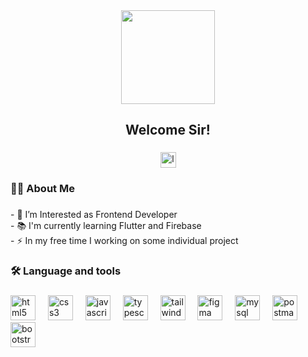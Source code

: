 <div align="center">
  <img height="150" src="https://i.pinimg.com/originals/f0/f0/d9/f0f0d932d6e39c7af5aa305cbd8da735.gif"  />
</div>

###

<h2 align="center">Welcome Sir!</h2>

###

<div align="center">
  <a href="https://zaportfolio.vercel.app/" target="_blank">
  <img src="https://img.shields.io/badge/Checkout%20My%20Websites-grey?style=for-the-badge&logo=react" height="25" alt="logo"  />
  </a>
</div>

###


<h3 align="left">👩‍💻  About Me</h3>

###

<p align="left">- 🔭 I’m Interested as Frontend Developer<br>- 📚 I'm currently learning Flutter and Firebase<br>- ⚡ In my free time I working on some individual project</p>

###

<h3 align="left">🛠 Language and tools</h3>

###

<div align="left">
  <img src="https://skillicons.dev/icons?i=html" height="40" alt="html5 logo"  />
  <img width="12" />
  <img src="https://skillicons.dev/icons?i=css" height="40" alt="css3 logo"  />
  <img width="12" />
  <img src="https://skillicons.dev/icons?i=js" height="40" alt="javascript logo"  />
  <img width="12" />
  <img src="https://skillicons.dev/icons?i=ts" height="40" alt="typescript logo"  />
  <img width="12" />
  <img src="https://skillicons.dev/icons?i=tailwind" height="40" alt="tailwindcss logo"  />
  <img width="12" />
  <img src="https://skillicons.dev/icons?i=figma" height="40" alt="figma logo"  />
  <img width="12" />
  <img src="https://skillicons.dev/icons?i=mysql" height="40" alt="mysql logo"  />
  <img width="12" />
  <img src="https://skillicons.dev/icons?i=postman" height="40" alt="postman logo"  />
  <img width="12" />
  <img src="https://skillicons.dev/icons?i=bootstrap" height="40" alt="bootstrap logo"  />
</div>

###
